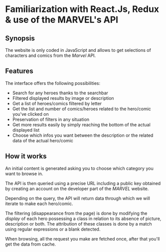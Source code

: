 **Familiarization with React.Js, Redux & use of the MARVEL's API**
=================================================================

**Synopsis**
------------

The website is only coded in JavaScript and allows to get selections of characters and comics from the *Marvel* API.


**Features**
-------------------

The interface offers the following possibilities:

* Search for any heroes thanks to the searchbar
* Filtered displayed results by image or description
* Get a list of heroes/comics filtered by letter
* Get the list and number of comics/heroes related to the hero/comic you've clicked on
* Preservation of filters in any situation
* Get more results easily by simply reaching the bottom of the actual displayed list
* Choose which infos you want between the description or the related data of the actual hero/comic


**How it works**
------------------

An initial content is generated asking you to choose which category you want to browse in.

The API is then queried using a precise URL including a public key obtained by creating an account on the developer part of the *MARVEL* website.

Depending on the query, the API will return data through which we will iterate to make each hero/comic.

The filtering (disappearance from the page) is done by modifying the *display* of each hero possessing a class in relation to its absence of picture, description or both. The attribution of these classes is done by a match using regular expressions or a blank detected.

When browsing, all the request you make are fetched once, after that you'll get the data from cache.
